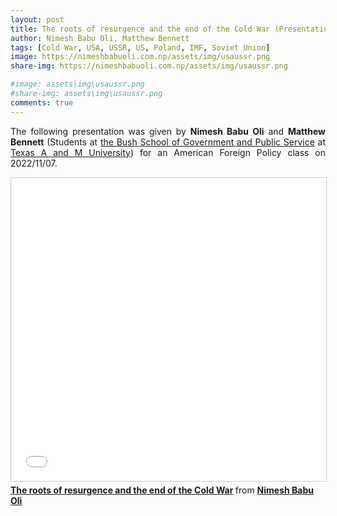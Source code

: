 ```yaml
---
layout: post
title: The roots of resurgence and the end of the Cold War (Presentation)
author: Nimesh Babu Oli, Matthew Bennett
tags: [Cold War, USA, USSR, US, Poland, IMF, Soviet Union]
image: https://nimeshbabuoli.com.np/assets/img/usaussr.png
share-img: https://nimeshbabuoli.com.np/assets/img/usaussr.png

#image: assets\img\usaussr.png
#share-img: assets\img\usaussr.png
comments: true
---
```

<p style='text-align: justify;'>The following presentation was given by <b>Nimesh Babu Oli</b> and <b>Matthew Bennett</b> (Students at <a target="_blank" href="https://bush.tamu.edu/">the Bush School of Government and Public Service</a> at <a target="_blank" href="https://tamu.edu/">Texas A and M University</a>) for an American Foreign Policy class on 2022/11/07.
</p>

<iframe src="//www.slideshare.net/slideshow/embed_code/key/htlmwgcwNNqQlR" width="595" height="485" frameborder="0" marginwidth="0" marginheight="0" scrolling="no" style="border:1px solid #CCC; border-width:1px; margin-bottom:5px; max-width: 100%;" allowfullscreen> </iframe> <div style="margin-bottom:5px"> <strong> <a href="//www.slideshare.net/NimeshBabuOli/the-roots-of-resurgence-and-the-end-of-the-cold-war" title="The roots of resurgence and the end of the Cold War" target="_blank">The roots of resurgence and the end of the Cold War</a> </strong> from <strong><a href="//www.slideshare.net/NimeshBabuOli" target="_blank">Nimesh Babu Oli</a></strong> </div>